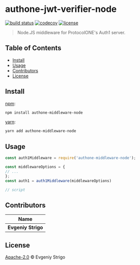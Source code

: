 # authone-jwt-verifier-node

[![build status](https://img.shields.io/travis/ProtocolONE/authone-jwt-verifier-node.svg?branch=master)](https://travis-ci.com/ProtocolONE/authone-jwt-verifier-node)
[![codecov](https://codecov.io/gh/ProtocolONE/authone-jwt-verifier-node/branch/master/graph/badge.svg)](https://codecov.io/gh/ProtocolONE/authone-jwt-verifier-node)
[![license](https://img.shields.io/github/license/ProtocolONE/authone-jwt-verifier-node.svg)](LICENSE)

> Node.JS middleware for ProtocolONE's Auth1 server.


## Table of Contents

* [Install](#install)
* [Usage](#usage)
* [Contributors](#contributors)
* [License](#license)


## Install

[npm][]:

```sh
npm install authone-middleware-node
```

[yarn][]:

```sh
yarn add authone-middleware-node
```


## Usage

```js
const auth1Middleware = require('authone-middleware-node');

const middlewareOptions = {
// ... 
};
const auth1 = auth1Middleware(middlewareOptions)

// script
```


## Contributors

| Name               |
| ------------------ |
| **Evgeniy Strigo** |


## License

[Apache-2.0](LICENSE) © Evgeniy Strigo


## 

[npm]: https://www.npmjs.com/

[yarn]: https://yarnpkg.com/
